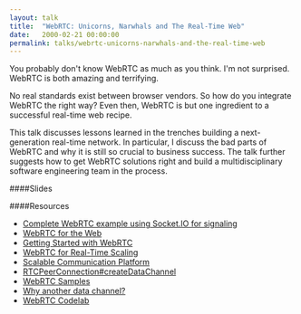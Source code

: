 ```yaml
---
layout: talk
title:  "WebRTC: Unicorns, Narwhals and The Real-Time Web"
date:   2000-02-21 00:00:00
permalink: talks/webrtc-unicorns-narwhals-and-the-real-time-web
---
```


You probably don't know WebRTC as much as you think. I'm not surprised. WebRTC is both amazing and terrifying. 

No real standards exist between browser vendors. So how do you integrate WebRTC the right way? Even then, WebRTC is but one ingredient to a successful real-time web recipe. 

This talk discusses lessons learned in the trenches building a next-generation real-time network. In particular, I discuss the bad parts of WebRTC and why it is still so crucial to business success. The talk further suggests how to get WebRTC solutions right and build a multidisciplinary software engineering team in the process.

####Slides

<script async class="speakerdeck-embed" data-id="b4a4e41f878b4955bb72c976329f1db7" data-ratio="1.77777777777778" src="//speakerdeck.com/assets/embed.js"></script>

####Resources
* [Complete WebRTC example using Socket.IO for signaling][GitHub]
* [WebRTC for the Web][WebRTC for the Web]
* [Getting Started with WebRTC][Getting Started with WebRTC]
* [WebRTC for Real-Time Scaling][WebRTC for Real-Time Scaling]
* [Scalable Communication Platform][Respoke]
* [RTCPeerConnection#createDataChannel][RTCDataChannel]
* [WebRTC Samples][WebRTC Samples]
* [Why another data channel?][Why another data channel]
* [WebRTC Codelab][codelab]


[GitHub]: https://github.com/tiandavis/webrtc
[Getting Started with WebRTC]: http://www.html5rocks.com/en/tutorials/webrtc/basics/
[WebRTC for Real-Time Scaling]: http://stackoverflow.com/questions/18833920/webrtc-for-realtime-scaling/21103641#21103641
[Respoke]: https://www.respoke.io/
[RTCDataChannel]: https://developer.mozilla.org/en-US/docs/Web/API/RTCPeerConnection#createDataChannel
[WebRTC Samples]: https://github.com/webrtc/samples
[Why another data channel]: http://www.html5rocks.com/en/tutorials/webrtc/datachannels/#why-another-data-channel
[codelab]: https://bitbucket.org/webrtc/codelab
[WebRTC for the Web]: https://github.com/webrtcftw
